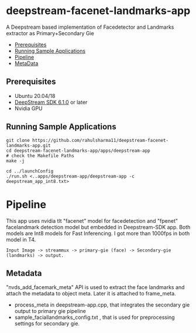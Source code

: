 # deepstream-facenet-landmarks-app

A Deepstream based implementation of Facedetector and Landmarks extractor as Primary+Secondary Gie


* [Prerequisites](#prereqs)
* [Running Sample Applications](#run_sample)
* [Pipeline](#pipeline)
* [MetaData](#metadata)

<a name="prereqs"></a>
## Prerequisites

* Ubuntu 20.04/18
* [DeepStream SDK 6.1.0](https://developer.nvidia.com/deepstream-download) or later
* Nvidia GPU

<a name="run_sample"></a>
## Running Sample Applications
```
git clone https://github.com/rahulsharma11/deepstream-facenet-landmarks-app.git
cd deepstream-facenet-landmarks-app/apps/deepstream-app
# check the Makefile Paths
make -j

cd ../launchConfig
./run.sh <..apps/deepstream-app/deepstream-app -c deepstream_app_int8.txt>
```

<a name="pipeline"></a>
# Pipeline
This app uses nvidia tlt "facenet" model for facedetection and "fpenet" facelandmark detection model but embedded in Deepstream-SDK app. 
Both models are Int8 models for Fast Inferencing.
I got more than 1000fps in both model in T4.

```
Input Image -> streammux -> primary-gie (face) -> Secondary-gie (landmarks) -> output.
```

<a name="metadata"></a>
## Metadata
"nvds_add_facemark_meta" API is used to extract the face landmarks and attach the metadata to object meta. Later it is attached to frame_meta.
* process_meta in deepstream-app.cpp, that integrates the secondary gie output to primary gie pipeline
* sample_faciallandmarks_config.txt , that is used for preprocessing settings for secondary gie.


